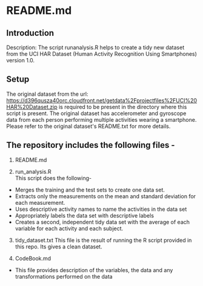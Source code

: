 README.md
========================================================

## Introduction

Description: The script runanalysis.R helps to create a tidy new dataset from the UCI HAR Dataset
(Human Activity Recognition Using Smartphones) version 1.0. 

## Setup

The original dataset from the url: https://d396qusza40orc.cloudfront.net/getdata%2Fprojectfiles%2FUCI%20HAR%20Dataset.zip is required to be present in the directory where this script is present. The original dataset has accelerometer and gyroscope data from each person performing multiple activities wearing a smartphone. Please refer to the original dataset's README.txt for more details.

## The repository includes the following files -

1. README.md

2. run_analysis.R  
This script does the following-
 * Merges the training and the test sets to create one data set.
 * Extracts only the measurements on the mean and standard deviation for each measurement. 
 * Uses descriptive activity names to name the activities in the data set
 * Appropriately labels the data set with descriptive labels 
 * Creates a second, independent tidy data set with the average of each variable for each activity and each subject. 

3. tidy_dataset.txt
This file is the result of running the R script provided in this repo. Its gives a clean dataset.

4. CodeBook.md
* This file provides description of the variables, the data and any transformations performed on the data
